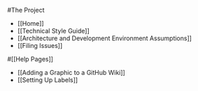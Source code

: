 #The Project
* [[Home]]
* [[Technical Style Guide]]
* [[Architecture and Development Environment Assumptions]]
* [[Filing Issues]]

#[[Help Pages]]
* [[Adding a Graphic to a GitHub Wiki]]
* [[Setting Up Labels]]
